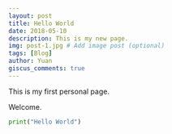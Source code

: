 ```yaml
---
layout: post
title: Hello World
date: 2018-05-10
description: This is my new page.
img: post-1.jpg # Add image post (optional)
tags: [Blog]
author: Yuan
giscus_comments: true
---
```

This is my first personal page. 

Welcome.

``` python
print("Hello World")
```



